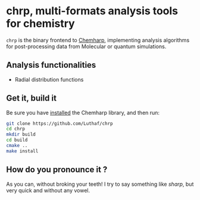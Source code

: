 # chrp, multi-formats analysis tools for chemistry

`chrp` is the binary frontend to [Chemharp](https://github.com/Luthaf/Chemharp/),
implementing analysis algorithms for post-processing data from Molecular or quantum
simulations.

## Analysis functionalities

* Radial distribution functions

## Get it, build it

Be sure you have [installed](http://chemharp.readthedocs.org/en/latest/installation.html)
the Chemharp library, and then run:
```bash
git clone https://github.com/Luthaf/chrp
cd chrp
mkdir build
cd build
cmake ..
make install
```

## How do you pronounce it ?

As you can, without broking your teeth! I try to say something like *sharp*, but very
quick and without any vowel.
